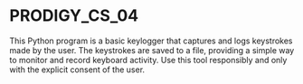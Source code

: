 # PRODIGY_CS_04
This Python program is a basic keylogger that captures and logs keystrokes made by the user. The keystrokes are saved to a file, providing a simple way to monitor and record keyboard activity. Use this tool responsibly and only with the explicit consent of the user.

